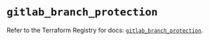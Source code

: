 # `gitlab_branch_protection`

Refer to the Terraform Registry for docs: [`gitlab_branch_protection`](https://registry.terraform.io/providers/gitlabhq/gitlab/18.4.0/docs/resources/branch_protection).

